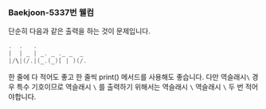 ###  Baekjoon-5337번 웰컴

단순히 다음과 같은 출력을 하는 것이 문제입니다.

```swift
.  .   .
|  | _ | _. _ ._ _  _
|/\|(/.|(_.(_)[ | )(/.
```

한 줄에 다 적어도 좋고 한 줄씩 print() 메서드를 사용해도 좋습니다. 다만 역슬래시`\` 경우 특수 기호이므로 역슬래시 `\` 를 출력하기 위해서는 역슬래시 `\` 역슬래시 `\` 두 번 적어야합니다.